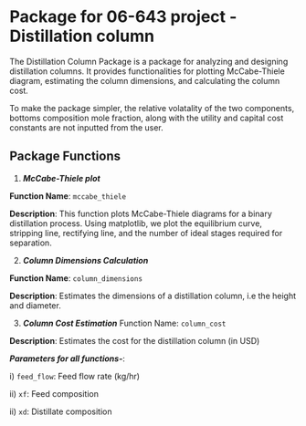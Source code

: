 Package for 06-643 project - Distillation column
===============

The Distillation Column Package is a package for analyzing and designing distillation columns. It provides functionalities for plotting McCabe-Thiele diagram, estimating the column dimensions, and calculating the column cost.

To make the package simpler, the relative volatality of the two components, bottoms composition mole fraction, along with the utility and capital cost constants are not inputted from the user.

## Package Functions

1) ***McCabe-Thiele plot***

**Function Name**: `mccabe_thiele`

**Description**:
This function plots McCabe-Thiele diagrams for a binary distillation process. Using matplotlib, we plot the equilibrium curve, stripping line, rectifying line, and the number of ideal stages required for separation.

2) ***Column Dimensions Calculation***

**Function Name**: `column_dimensions`

**Description**:
Estimates the dimensions of a distillation column, i.e the height and diameter.

3) ***Column Cost Estimation***
Function Name: `column_cost`

**Description**:
Estimates the cost for the distillation column (in USD)

***Parameters for all functions-***:

i) `feed_flow`: Feed flow rate (kg/hr)

ii) `xf`: Feed composition

ii) `xd`: Distillate composition
